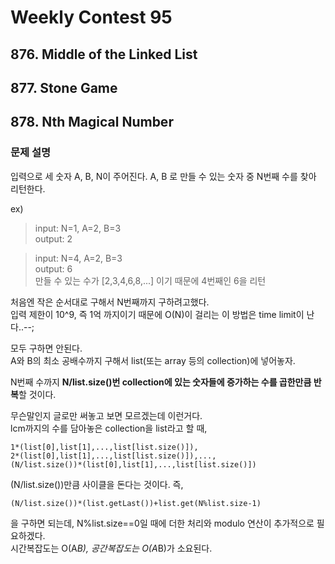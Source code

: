 # Weekly Contest 95
## 876. Middle of the Linked List 
## 877. Stone Game
## 878. Nth Magical Number  
### 문제 설명  
입력으로 세 숫자 A, B, N이 주어진다.
A, B 로 만들 수 있는 숫자 중 N번째 수를 찾아 리턴한다.  

ex)
> input: N=1, A=2, B=3  
> output: 2

> input: N=4, A=2, B=3  
> output: 6  
> 만들 수 있는 수가 [2,3,4,6,8,...] 이기 때문에 4번째인 6을 리턴

처음엔 작은 순서대로 구해서 N번째까지 구하려고했다.  
입력 제한이 10^9, 즉 1억 까지이기 때문에 O(N)이 걸리는 이 방법은 time limit이 난다..--;

모두 구하면 안된다.  
A와 B의 최소 공배수까지 구해서 list(또는 array 등의 collection)에 넣어놓자. 

N번째 수까지 **N/list.size()번 collection에 있는 숫자들에 증가하는 수를 곱한만큼 반복**할 것이다.  

무슨말인지 글로만 써놓고 보면 모르겠는데 이런거다.  
lcm까지의 수를 담아놓은 collection을 list라고 할 때,
~~~
1*(list[0],list[1],...,list[list.size()]),
2*(list[0],list[1],...,list[list.size()]),...,
(N/list.size())*(list[0],list[1],...,list[list.size()])
~~~

(N/list.size())만큼 사이클을 돈다는 것이다.
즉,
~~~~
(N/list.size())*(list.getLast())+list.get(N%list.size-1)
~~~~

을 구하면 되는데, N%list.size==0일 때에 더한 처리와 modulo 연산이 추가적으로 필요하겠다.  
시간복잡도는 O(A*B), 공간복잡도는 O(A*B)가 소요된다.
